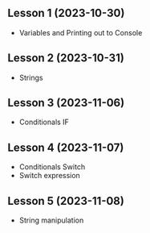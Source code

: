 ## Lesson 1 (2023-10-30)

- Variables and Printing out to Console

## Lesson 2 (2023-10-31)

- Strings

## Lesson 3 (2023-11-06)

- Conditionals IF

## Lesson 4 (2023-11-07)

- Conditionals Switch
- Switch expression

## Lesson 5 (2023-11-08)

- String manipulation